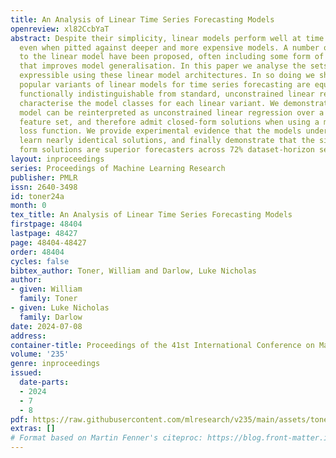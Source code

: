 ```yaml
---
title: An Analysis of Linear Time Series Forecasting Models
openreview: xl82CcbYaT
abstract: Despite their simplicity, linear models perform well at time series forecasting,
  even when pitted against deeper and more expensive models. A number of variations
  to the linear model have been proposed, often including some form of feature normalisation
  that improves model generalisation. In this paper we analyse the sets of functions
  expressible using these linear model architectures. In so doing we show that several
  popular variants of linear models for time series forecasting are equivalent and
  functionally indistinguishable from standard, unconstrained linear regression. We
  characterise the model classes for each linear variant. We demonstrate that each
  model can be reinterpreted as unconstrained linear regression over a suitably augmented
  feature set, and therefore admit closed-form solutions when using a mean-squared
  loss function. We provide experimental evidence that the models under inspection
  learn nearly identical solutions, and finally demonstrate that the simpler closed
  form solutions are superior forecasters across 72% dataset-horizon settings.
layout: inproceedings
series: Proceedings of Machine Learning Research
publisher: PMLR
issn: 2640-3498
id: toner24a
month: 0
tex_title: An Analysis of Linear Time Series Forecasting Models
firstpage: 48404
lastpage: 48427
page: 48404-48427
order: 48404
cycles: false
bibtex_author: Toner, William and Darlow, Luke Nicholas
author:
- given: William
  family: Toner
- given: Luke Nicholas
  family: Darlow
date: 2024-07-08
address:
container-title: Proceedings of the 41st International Conference on Machine Learning
volume: '235'
genre: inproceedings
issued:
  date-parts:
  - 2024
  - 7
  - 8
pdf: https://raw.githubusercontent.com/mlresearch/v235/main/assets/toner24a/toner24a.pdf
extras: []
# Format based on Martin Fenner's citeproc: https://blog.front-matter.io/posts/citeproc-yaml-for-bibliographies/
---
```

